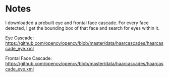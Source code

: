 # Notes
I downloaded a prebuilt eye and frontal face cascade. For every face detected, I get the bounding box of that face and search for eyes within it.

Eye Cascade: https://github.com/opencv/opencv/blob/master/data/haarcascades/haarcascade_eye.xml

Frontal Face Cascade: https://github.com/opencv/opencv/blob/master/data/haarcascades/haarcascade_eye.xml
